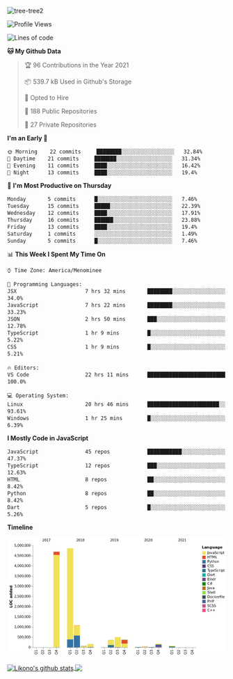 ![tree-tree2](https://user-images.githubusercontent.com/15727947/99866266-688a6380-2b75-11eb-958b-273006b198d8.jpg)


<!--START_SECTION:waka-->
![Profile Views](http://img.shields.io/badge/Profile%20Views-0-blue)

![Lines of code](https://img.shields.io/badge/From%20Hello%20World%20I%27ve%20Written-12.4%20million%20lines%20of%20code-blue)

**🐱 My Github Data** 

> 🏆 96 Contributions in the Year 2021
 > 
> 📦 539.7 kB Used in Github's Storage 
 > 
> 💼 Opted to Hire
 > 
> 📜 188 Public Repositories 
 > 
> 🔑 27 Private Repositories  
 > 
**I'm an Early 🐤** 

```text
🌞 Morning    22 commits     ████████░░░░░░░░░░░░░░░░░   32.84% 
🌆 Daytime    21 commits     ███████░░░░░░░░░░░░░░░░░░   31.34% 
🌃 Evening    11 commits     ████░░░░░░░░░░░░░░░░░░░░░   16.42% 
🌙 Night      13 commits     ████░░░░░░░░░░░░░░░░░░░░░   19.4%

```
📅 **I'm Most Productive on Thursday** 

```text
Monday       5 commits      █░░░░░░░░░░░░░░░░░░░░░░░░   7.46% 
Tuesday      15 commits     █████░░░░░░░░░░░░░░░░░░░░   22.39% 
Wednesday    12 commits     ████░░░░░░░░░░░░░░░░░░░░░   17.91% 
Thursday     16 commits     ██████░░░░░░░░░░░░░░░░░░░   23.88% 
Friday       13 commits     ████░░░░░░░░░░░░░░░░░░░░░   19.4% 
Saturday     1 commits      ░░░░░░░░░░░░░░░░░░░░░░░░░   1.49% 
Sunday       5 commits      █░░░░░░░░░░░░░░░░░░░░░░░░   7.46%

```


📊 **This Week I Spent My Time On** 

```text
⌚︎ Time Zone: America/Menominee

💬 Programming Languages: 
JSX                      7 hrs 32 mins       ████████░░░░░░░░░░░░░░░░░   34.0% 
JavaScript               7 hrs 22 mins       ████████░░░░░░░░░░░░░░░░░   33.23% 
JSON                     2 hrs 50 mins       ███░░░░░░░░░░░░░░░░░░░░░░   12.78% 
TypeScript               1 hr 9 mins         █░░░░░░░░░░░░░░░░░░░░░░░░   5.22% 
CSS                      1 hr 9 mins         █░░░░░░░░░░░░░░░░░░░░░░░░   5.21%

🔥 Editors: 
VS Code                  22 hrs 11 mins      █████████████████████████   100.0%

💻 Operating System: 
Linux                    20 hrs 46 mins      ███████████████████████░░   93.61% 
Windows                  1 hr 25 mins        █░░░░░░░░░░░░░░░░░░░░░░░░   6.39%

```

**I Mostly Code in JavaScript** 

```text
JavaScript               45 repos            ███████████░░░░░░░░░░░░░░   47.37% 
TypeScript               12 repos            ███░░░░░░░░░░░░░░░░░░░░░░   12.63% 
HTML                     8 repos             ██░░░░░░░░░░░░░░░░░░░░░░░   8.42% 
Python                   8 repos             ██░░░░░░░░░░░░░░░░░░░░░░░   8.42% 
Dart                     5 repos             █░░░░░░░░░░░░░░░░░░░░░░░░   5.26%

```


**Timeline**

![Chart not found](https://raw.githubusercontent.com/ianlikono/ianlikono/main/charts/bar_graph.png) 


<!--END_SECTION:waka-->


<a href="https://github.com/ianlikono">
  <img align="center" src="https://github-readme-stats.anuraghazra1.vercel.app/api?username=ianlikono&show_icons=true&include_all_commits=true&theme=material-palenight" alt="Likono's github stats" />
</a>
<a href="https://github.com/ianlikono">
  <img align="center" src="https://github-readme-stats.anuraghazra1.vercel.app/api/top-langs/?username=ianlikono&layout=compact&theme=material-palenight" />
</a>

